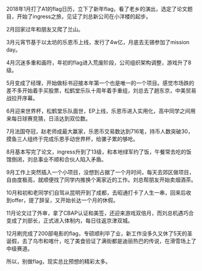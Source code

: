 2018年1月打了A1的flag日历，立下了新年flag，看了老乡的演出，选定了论文题目，开始了ingress之旅，见证了刘总新公司在小洋楼的起步。    

2月回家过年和朋友又爬了兰山。  

3月元宵节基于以太坊的乐恩币上线，发行了4w亿，月底去无锡参加了mission day。  

4月沉迷多重和画符，年初的flag进入荒废阶段，公司组织架构调整，游戏升了8级。  

5月变成了经理，开始做标书迎接本年第一个也是唯一的一个项目。感觉市场跌的差不多开始着手买股票，松鹤堂乐队十周年着手重组，刘总去了趟东京，中美贸易战拉开序幕。  

6月迎来世界杯，松鹤堂乐队面世，EP上线，乐恩币进入实用化，高中同学之间用来每日球赛竞猜，日活达到双位数。  

7月法国夺冠，赵老师成最大赢家，乐恩币交易数达到716笔，持币人数突破30，摸鱼三人组终于完成乐恩手动世界杯，给骡子累的够呛。  

8月基本写完了论文，ingress升到了13级，和本地绿军约了饭，午餐常去吃的饭馆倒闭，刘总事业不顺和合伙人陷入矛盾。   

9月工作上突然插入一个小项目，没想到占据了一个月时间，每天去郊区做项目，自由度极高，就顺便找了同学内推换个离家近的工作。刘总帮朋友开始卖烟酒茶。  

10月和初和老同学们自驾从昆明开到了成都，去昭通打卡了人生一串，回来后收到offer，提了辞呈，又开始长达一个月的休假。  

11月论文过了外审，拿了CBAP认证和美签，还迎来游戏双倍月，而刘总机遇巧合变成了刘部长，正式进入体制内，每日往返京津双城。  

12月刷完成了200部电影的flag，专硕顺利毕了业，新工作没多久又休了5天的圣诞假，去了乌市和喀什，吃了美食验证了满街都是迪丽热巴的传说，在滑雪场上了中级赛道。  

所以，别做flag，现实总比预想的精彩太多。
